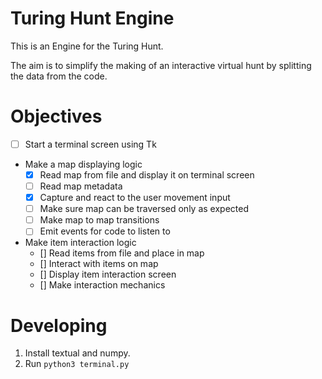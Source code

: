 # Turing Hunt Engine

This is an Engine for the Turing Hunt.

The aim is to simplify the making of an interactive virtual hunt by splitting the data from the code.

# Objectives

- [ ] Start a terminal screen using Tk
- Make a map displaying logic
    - [x] Read map from file and display it on terminal screen
    - [ ] Read map metadata
    - [x] Capture and react to the user movement input
    - [ ] Make sure map can be traversed only as expected
    - [ ] Make map to map transitions
    - [ ] Emit events for code to listen to

- Make item interaction logic
    - [] Read items from file and place in map
    - [] Interact with items on map
    - [] Display item interaction screen
    - [] Make interaction mechanics


# Developing
1. Install textual and numpy.
2. Run `python3 terminal.py`
